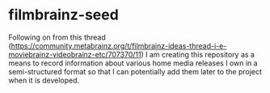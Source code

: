 # filmbrainz-seed
Following on from this thread (https://community.metabrainz.org/t/filmbrainz-ideas-thread-i-e-moviebrainz-videobrainz-etc/707370/11) I am creating this repository as a means to record information about various home media releases I own in a semi-structured format so that I can potentially add them later to the project when it is developed.
